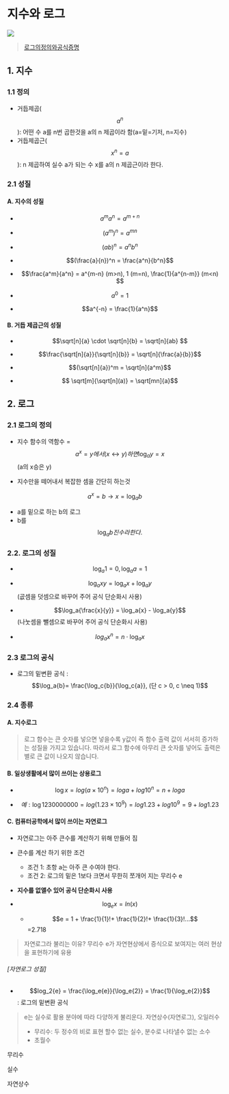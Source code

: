 # 지수와 로그

![](http://i.imgur.com/TG4PFRx.png)

> [로그의정의와공식증명](https://www.youtube.com/watch?v=aJ7j4QhAzk8)

## 1. 지수 

### 1.1 정의

- 거듭제곱($$a^n$$): 어떤 수 a를 n번 곱한것을 a의 n 제곱이라 함(a=밑=기저, n=지수)
- 거듭제곱근($$x^n = a$$): n 제곱하여 실수 a가 되는 수 x를 a의 n 제곱근이라 한다. 

### 2.1 성질 


#### A. 지수의 성질
- $$a^ma^n = a^{m+n}$$

- $$(a^m)^n = a^{mn}$$

- $$(ab)^n = a^n b^n$$

- $$(\frac{a}{n})^n = \frac{a^n}{b^n}$$

- $$\frac{a^m}{a^n} = a^{m-n} (m>n), 1 (m=n), \frac{1}{a^{n-m}} (m<n) $$  

- $$a^0 = 1$$

- $$a^{-n} = \frac{1}{a^n}$$


#### B. 거듭 제곱근의 성질

- $$\sqrt[n]{a} \cdot \sqrt[n]{b} = \sqrt[n]{ab} $$

- $$\frac{\sqrt[n]{a}}{\sqrt[n]{b}} = \sqrt[n]{\frac{a}{b}}$$

- $$(\sqrt[n]{a})^m = \sqrt[n]{a^m}$$

- $$ \sqrt[m]{\sqrt[n](a)} = \sqrt[mn]{a}$$




## 2. 로그 

### 2.1 로그의 정의 
- 지수 함수의 역함수 = $$a^x = y에서 (x \leftrightarrow y)하면  \log_ay = x$$ (a의 x승은 y)

- 지수만을 떼어내서 복잡한 셈을 간단히 하는것 

$$a^x = b \rightarrow x = \log_a b$$
- a를 밑으로 하는 b의 로그 
- b를 $$\log_a{b}진수라 한다.  $$



### 2.2. 로그의 성질

- $$\log_a{1}=0, \log_a{a}=1$$

- $$\log_a{xy} = \log_a{x} + \log_a{y}$$   (곲셈을 덧셈으로 바꾸어 주어 공식 단순화시 사용)

- $$\log_a{\frac{x}{y}} = \log_a{x} - \log_a{y}$$ (나눗셈을 뺄셈으로 바꾸어 주어 공식 단순화시 사용)

- $$log_a{x^n} = n \cdot \log_a{x}$$


### 2.3 로그의 공식

- 로그의 밑변환 공식 : $$\log_a{b}= \frac{\log_c{b}}{\log_c{a}}, (단 c > 0, c \neq 1)$$





### 2.4 종류 

#### A. 지수로그 

> 로그 함수는 큰 숫자를 넣으면 넣을수록 y값이 즉 함수 출력 값이 서서히 증가하는 성질을 가지고 있습니다. 따라서 로그 함수에 아무리 큰 숫자를 넣어도 출력은 별로 큰 값이 나오지 않습니다. 

#### B. 일상생활에서 많이 쓰이는 상용로그 

- $$\log x = log (a \times 10^n) = log a + log 10^n = n + log a $$

- $$ 예: \log 1230000000 = log (1.23 \times 10^9) = log 1.23 + log 10^9 = 9 + log 1.23 $$


#### C. 컴퓨터공학에서 많이 쓰이는 자연로그 
- 자연로그는 아주 큰수를 계산하기 위해 만들어 짐 
- 큰수를 계산 하기 위한 조건 
    - 조건 1: 초항 a는 아주 큰 수여야 한다. 
    - 조건 2: 로그의 밑은 1보다 크면서 무한히 쪼개어 지는 무리수 e 
- **지수를 없앨수 있어 공식 단순화시 사용**

- $$\log_e{x} = ln(x)$$
    - $$e = 1 + \frac{1}{1}!+ \frac{1}{2}!+ \frac{1}{3}!...$$=2.718

> 자연로그라 불리는 이유? 무리수 e가 자연현상에서 증식으로 보여지는 여러 현상을 표현하기에 유용

###### [자연로그 성질]
- $$log_2{e} = \frac{\log_e{e}}{\log_e{2}} = \frac{1}{\log_e{2}}$$ : 로그의 밑변환 공식 


> e는 실수로 활용 분야에 따라 다양하게 불리운다. 자연상수(자연로그), 오일러수
> - 무리수: 두 정수의 비로 표현 할수 없는 실수, 분수로 나타낼수 없는 소수
> - 초월수

무리수 

실수 

자연상수 







